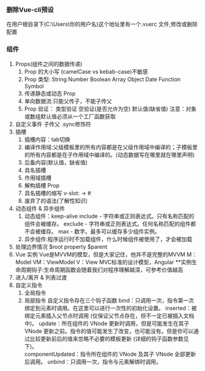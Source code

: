 ### 删除Vue-cli预设
在用户根目录下(C:\Users\你的用户名)这个地址里有一个.vuerc 文件,修改或删除配置

### 组件
1. Props(组件之间的数据传递)
    1. Prop 的大小写 (camelCase vs kebab-case)不敏感
    2. Prop 类型: String  Number  Boolean Array Object Date Function Symbol
    3. 传递静态或动态 Prop
    4. 单向数据流:只能父传子，不能子传父
    5. Prop 验证：
        类型验证  空验证(是否允许为空)   默认值(缺省值)
        注意：对象或数组默认值必须从一个工厂函数获取
2. 自定义事件
    子传父
    .sync修饰符
3. 插槽
    1. 插槽内容：tab切换
    2. 编译作用域:父级模板里的所有内容都是在父级作用域中编译的；子模板里的所有内容都是在子作用域中编译的。(动态数据写在哪里就在哪里声明)
    3. 后备内容(默认值，缺省值)
    4. 具名插槽
    5. 作用域插槽
    6. 解构插槽 Prop
    7. 具名插槽的缩写 v-slot: -> #
    8. 废弃了的语法(了解性知识)
4. 动态组件 & 异步组件
    1. 动态组件：keep-alive
        include - 字符串或正则表达式。只有名称匹配的组件会被缓存。
        exclude - 字符串或正则表达式。任何名称匹配的组件都不会被缓存。
        max - 数字。最多可以缓存多少组件实例。
    2. 异步组件:程序运行时不加载组件，什么时候组件被使用了，才会被加载
5. 处理边界情况
    $root property $parent
6. Vue 实例
    Vue是MVVM的模型，但是大家记住，他并不是完整的MVVM
    M：Model
    VM：ViewModel
    V：View
    MVC标准的设计模型，Angular
    **实例生命周期钩子:生命周期函数会随着我们对程序理解越深，可参考价值越高
7. 进入/离开 & 列表过渡
8. 自定义指令
    1. 全局指令
    2. 局部指令
    自定义指令存在三个钩子函数
    bind：只调用一次，指令第一次绑定到元素时调用。在这里可以进行一次性的初始化设置。
    inserted：被绑定元素插入父节点时调用 (仅保证父节点存在，但不一定已被插入文档中)。
    update：所在组件的 VNode 更新时调用，但是可能发生在其子 VNode 更新之前。指令的值可能发生了改变，也可能没有。但是你可以通过比较更新前后的值来忽略不必要的模板更新 (详细的钩子函数参数见下)。   
    componentUpdated：指令所在组件的 VNode 及其子 VNode 全部更新后调用。
    unbind：只调用一次，指令与元素解绑时调用。